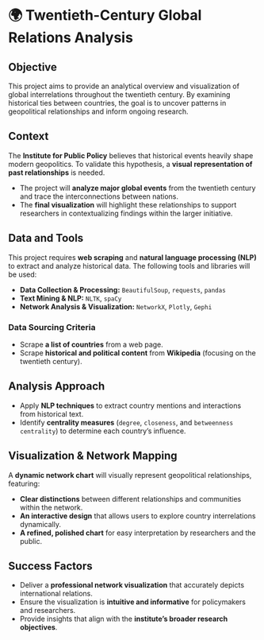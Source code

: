 # 🌍 Twentieth-Century Global Relations Analysis

## Objective  
This project aims to provide an analytical overview and visualization of global interrelations throughout the twentieth century. By examining historical ties between countries, the goal is to uncover patterns in geopolitical relationships and inform ongoing research.

## Context  
The **Institute for Public Policy** believes that historical events heavily shape modern geopolitics. To validate this hypothesis, a **visual representation of past relationships** is needed.  
- The project will **analyze major global events** from the twentieth century and trace the interconnections between nations.  
- The **final visualization** will highlight these relationships to support researchers in contextualizing findings within the larger initiative.  

## Data and Tools  
This project requires **web scraping** and **natural language processing (NLP)** to extract and analyze historical data. The following tools and libraries will be used:  
- **Data Collection & Processing:** `BeautifulSoup`, `requests`, `pandas`  
- **Text Mining & NLP:** `NLTK`, `spaCy`  
- **Network Analysis & Visualization:** `NetworkX`, `Plotly`, `Gephi`  

### Data Sourcing Criteria  
- Scrape **a list of countries** from a web page.  
- Scrape **historical and political content** from **Wikipedia** (focusing on the twentieth century).  

## Analysis Approach  
- Apply **NLP techniques** to extract country mentions and interactions from historical text.  
- Identify **centrality measures** (`degree`, `closeness`, and `betweenness centrality`) to determine each country’s influence.  

## Visualization & Network Mapping  
A **dynamic network chart** will visually represent geopolitical relationships, featuring:  
- **Clear distinctions** between different relationships and communities within the network.  
- **An interactive design** that allows users to explore country interrelations dynamically.  
- **A refined, polished chart** for easy interpretation by researchers and the public.  

## Success Factors  
- Deliver a **professional network visualization** that accurately depicts international relations.  
- Ensure the visualization is **intuitive and informative** for policymakers and researchers.  
- Provide insights that align with the **institute’s broader research objectives**.  

